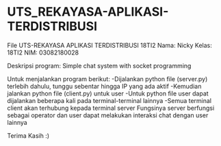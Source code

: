 # UTS_REKAYASA-APLIKASI-TERDISTRIBUSI
File UTS-REKAYASA APLIKASI TERDISTRIBUSI 18TI2
Nama: Nicky
Kelas: 18TI2
NIM: 03082180028

Deskripsi program: Simple chat system with socket programming

Untuk menjalankan program berikut:
-Dijalankan python file (server.py) terlebih dahulu, tunggu sebentar hingga IP yang ada aktif
-Kemudian jalankan python file (client.py) untuk user
-Untuk python file user dapat dijalankan beberapa kali pada terminal-terminal lainnya
-Semua terminal client akan terhubung kepada terminal server
  Fungsinya server berfungsi sebagai operator dan user dapat melakukan interaksi chat dengan user lainnya
  
Terima Kasih :) 
